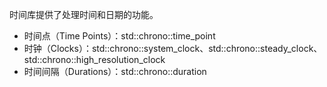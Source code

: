 ﻿时间库提供了处理时间和日期的功能。

+ 时间点（Time Points）：std::chrono::time_point
+ 时钟（Clocks）：std::chrono::system_clock、std::chrono::steady_clock、std::chrono::high_resolution_clock
+ 时间间隔（Durations）：std::chrono::duration
